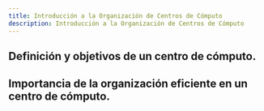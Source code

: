 ```yaml
---
title: Introducción a la Organización de Centros de Cómputo
description: Introducción a la Organización de Centros de Cómputo
---
```

## Definición y objetivos de un centro de cómputo.

## Importancia de la organización eficiente en un centro de cómputo.